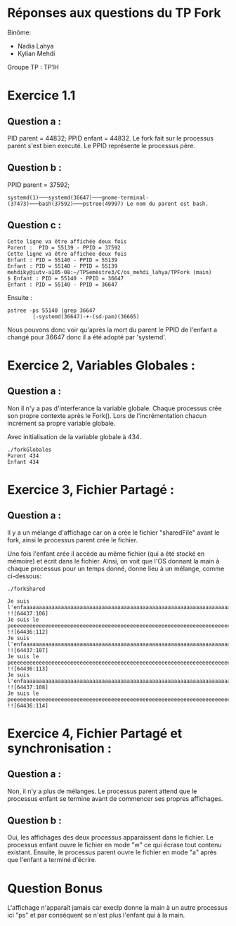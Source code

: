 # Réponses aux questions du TP Fork

Binôme:

- Nadia Lahya
- Kylian Mehdi

Groupe TP : TP1H

# Exercice 1.1

## Question a :

PID parent = 44832; PPID enfant = 44832. Le fork fait sur le processus parent s'est bien executé. Le PPID représente le processus père.

## Question b :

PPID parent = 37592;

    systemd(1)───systemd(36647)───gnome-terminal-(37473)───bash(37592)───pstree(49997) Le nom du parent est bash.

## Question c :

    Cette ligne va être affichée deux fois
    Parent :  PID = 55139 - PPID = 37592
    Cette ligne va être affichée deux fois
    Enfant : PID = 55140 - PPID = 55139
    Enfant : PID = 55140 - PPID = 55139
    mehdiky@iutv-a105-08:~/TPSemèstre3/C/os_mehdi_lahya/TPFork (main)
    $ Enfant : PID = 55140 - PPID = 36647
    Enfant : PID = 55140 - PPID = 36647

Ensuite :

    pstree -ps 55140 |grep 36647
            |-systemd(36647)-+-(sd-pam)(36665)

Nous pouvons donc voir qu'après la mort du parent le PPID de l'enfant a changé pour 36647 donc il a été adopté par 'systemd'.

# Exercice 2, Variables Globales :

## Question a :

Non il n'y a pas d'interferance la variable globale. Chaque processus crée son propre contexte après le Fork(). Lors de l'incrémentation chacun incrément sa propre variable globale.

Avec initialisation de la variable globale à 434.

    ./forkGlobales
    Parent 434
    Enfant 434

# Exercice 3, Fichier Partagé :

## Question a :

Il y a un mélange d'affichage car on a crée le fichier "sharedFile" avant le fork, ainsi le processus parent crée le fichier.

Une fois l'enfant crée il accède au même fichier (qui a été stocké en mémoire) et écrit dans le fichier. Ainsi, on voit que l'OS donnant la main à chaque processus pour un temps donné, donne lieu à un mélange, comme ci-dessous:

    ./forkShared

    Je suis l'enfaaaaaaaaaaaaaaaaaaaaaaaaaaaaaaaaaaaaaaaaaaaaaaaaaaaaaaaaaaaaaaaaaaaaaaaaaaaaaaaaaaaaaaaaaaaaaaaaant !![64437:106]
    Je suis le peeeeeeeeeeeeeeeeeeeeeeeeeeeeeeeeeeeeeeeeeeeeeeeeeeeeeeeeeeeeeeeeeeeeeeeeeeeeeeeeeeeeeeeeeeeeeeere !![64436:112]
    Je suis l'enfaaaaaaaaaaaaaaaaaaaaaaaaaaaaaaaaaaaaaaaaaaaaaaaaaaaaaaaaaaaaaaaaaaaaaaaaaaaaaaaaaaaaaaaaaaaaaaaaant !![64437:107]
    Je suis le peeeeeeeeeeeeeeeeeeeeeeeeeeeeeeeeeeeeeeeeeeeeeeeeeeeeeeeeeeeeeeeeeeeeeeeeeeeeeeeeeeeeeeeeeeeeeeere !![64436:113]
    Je suis l'enfaaaaaaaaaaaaaaaaaaaaaaaaaaaaaaaaaaaaaaaaaaaaaaaaaaaaaaaaaaaaaaaaaaaaaaaaaaaaaaaaaaaaaaaaaaaaaaaaant !![64437:108]
    Je suis le peeeeeeeeeeeeeeeeeeeeeeeeeeeeeeeeeeeeeeeeeeeeeeeeeeeeeeeeeeeeeeeeeeeeeeeeeeeeeeeeeeeeeeeeeeeeeeere !![64436:114]

# Exercice 4, Fichier Partagé et synchronisation :

## Question a :

Non, il n'y a plus de mélanges. Le processus parent attend que le processus enfant se termine avant de commencer ses propres affichages.

## Question b :

Oui, les affichages des deux processus apparaissent dans le fichier. Le processus enfant ouvre le fichier en mode "w" ce qui écrase tout contenu existant. Ensuite, le processus parent ouvre le fichier en mode "a" après que l'enfant a terminé d'écrire.

# Question Bonus

L'affichage n'apparaît jamais car execlp donne la main à un autre processus ici "ps" et par conséquent se n'est plus l'enfant qui à la main.